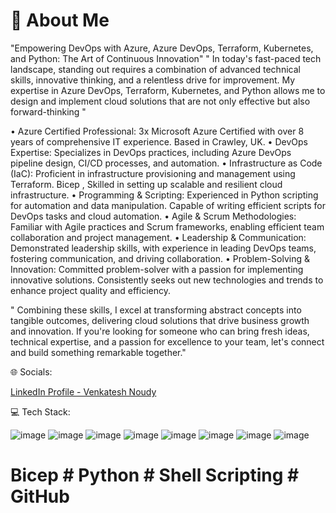 # 💫 About Me
"Empowering DevOps with Azure, Azure DevOps, Terraform, Kubernetes, and Python: The Art of Continuous Innovation"
" In today's fast-paced tech landscape, standing out requires a combination of advanced technical skills, innovative thinking, and a relentless drive for improvement. My expertise in Azure DevOps, Terraform, Kubernetes, and Python allows me to design and implement cloud solutions that are not only effective but also forward-thinking "

• Azure Certified Professional: 3x Microsoft Azure Certified with over 8 years of comprehensive IT 
 experience. Based in Crawley, UK.
• DevOps Expertise: Specializes in DevOps practices, including Azure DevOps pipeline design, CI/CD 
 processes, and automation.
• Infrastructure as Code (IaC): Proficient in infrastructure provisioning and management using 
 Terraform. Bicep , Skilled in setting up scalable and resilient cloud infrastructure.
• Programming & Scripting: Experienced in Python scripting for automation and data manipulation. 
 Capable of writing efficient scripts for DevOps tasks and cloud automation.
• Agile & Scrum Methodologies: Familiar with Agile practices and Scrum frameworks, enabling 
 efficient team collaboration and project management.
• Leadership & Communication: Demonstrated leadership skills, with experience in leading DevOps 
 teams, fostering communication, and driving collaboration.
• Problem-Solving & Innovation: Committed problem-solver with a passion for implementing 
 innovative solutions. Consistently seeks out new technologies and trends to enhance project 
 quality and efficiency.

" Combining these skills, I excel at transforming abstract concepts into tangible outcomes, delivering cloud solutions that drive business growth and innovation. If you're looking for someone who can bring fresh ideas, technical expertise, and a passion for excellence to your team, let's connect and build something remarkable together."

🌐 Socials:

[LinkedIn Profile - Venkatesh Noudy](https://www.linkedin.com/in/venkatesh-noudy/)


💻 Tech Stack:

![image](https://github.com/noudysri/VenkateshN/assets/53108554/1d7a85e1-fb77-4f8f-be48-ce8e6c98b8e3)
 ![image](https://github.com/noudysri/VenkateshN/assets/53108554/04d83dfd-4464-4b00-ba73-cde2c24dc01f)
 ![image](https://github.com/noudysri/VenkateshN/assets/53108554/6ad8bb7f-c7f5-4694-ac5b-38579e7ccda4)
 ![image](https://github.com/noudysri/VenkateshN/assets/53108554/350e2cc8-bfd0-4ff9-955a-cffd2d5b6ed1)
 ![image](https://github.com/noudysri/VenkateshN/assets/53108554/c8c3245a-028e-4aef-a7b0-14679aed26ff)
 ![image](https://github.com/noudysri/VenkateshN/assets/53108554/65d78c1a-3628-4753-ac03-544b041f20a5)
 ![image](https://github.com/noudysri/VenkateshN/assets/53108554/956f1d59-99e1-401c-aa3b-b523d5fd0153)
 ![image](https://github.com/noudysri/VenkateshN/assets/53108554/cc07b6a8-0d42-4d8d-9f8f-b715620d3f81)

 
# Bicep # Python # Shell Scripting # GitHub # 
 
